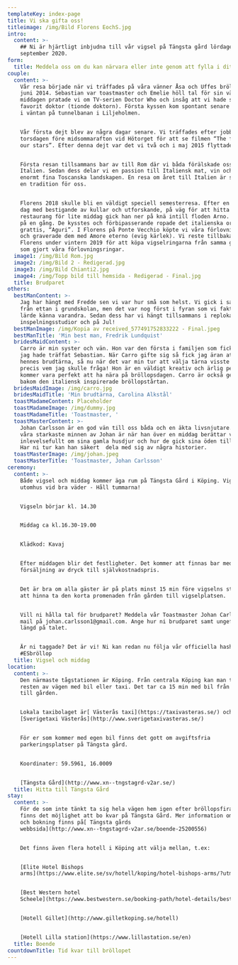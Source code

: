 ```yaml
---
templateKey: index-page
title: Vi ska gifta oss!
titleimage: /img/Bild Florens EochS.jpg
intro:
  content: >-
    ## Ni är hjärtligt inbjudna till vår vigsel på Tängsta gård lördagen den 5:e
    september 2020.
form:
  title: Meddela oss om du kan närvara eller inte genom att fylla i ditt namn nedan
couple:
  content: >-
    Vår resa började när vi träffades på våra vänner Åsa och Uffes bröllop i
    juni 2014. Sebastian var toastmaster och Emelie höll tal för sin vän. Efter
    middagen pratade vi om TV-serien Doctor Who och insåg att vi hade samma
    favorit doktor (tionde doktorn). Första kyssen kom spontant senare samma dag
    i väntan på tunnelbanan i Liljeholmen.


    Vår första dejt blev av några dagar senare. Vi träffades efter jobbet
    torsdagen före midsommarafton vid Hötorget för att se filmen “The fault in
    our stars”. Efter denna dejt var det vi två och i maj 2015 flyttade vi ihop.


    Första resan tillsammans bar av till Rom där vi båda förälskade oss i
    Italien. Sedan dess delar vi en passion till Italiensk mat, vin och de
    enormt fina Toscanska landskapen. En resa om året till Italien är sedan dess
    en tradition för oss.


    Florens 2018 skulle bli en väldigt speciell semesterresa. Efter en lång varm
    dag med bestigande av kullar och utforskande, på väg för att hitta en
    restaurang för lite middag gick han ner på knä intill floden Arno. Hon sa ja
    på en gång. De kysstes och förbipasserande ropade det italienska ordet för
    grattis, “Aguri”. I Florens på Ponte Vecchio köpte vi våra förlovningsringar
    och graverade dem med Amore eterno (evig kärlek). Vi reste tillbaka till
    Florens under vintern 2019 för att köpa vigselringarna från samma guldsmed
    som gjort våra förlovningsringar.
  image1: /img/Bild Rom.jpg
  image2: /img/Bild 2 - Redigerad.jpg
  image3: /img/Bild Chianti2.jpg
  image4: /img/Topp bild till hemsida - Redigerad - Final.jpg
  title: Brudparet
others:
  bestManContent: >-
    Jag har hängt med Fredde sen vi var hur små som helst. Vi gick i samma klass
    från ettan i grundskolan, men det var nog först i fyran som vi faktiskt
    lärde känna varandra. Sedan dess har vi hängt tillsammans i replokaler,
    inspelningsstudior och på Jul!
  bestManImage: /img/Kopia av received_577491752833222 - Final.jpeg
  bestManTitle: 'Min best man, Fredrik Lundquist'
  bridesMaidContent: >-
    Carro är min syster och vän. Hon var den första i familjen som fick veta att
    jag hade träffat Sebastian. När Carro gifte sig så fick jag äran att vara
    hennes brudtärna, så nu när det var min tur att välja tärna visste jag
    precis vem jag skulle fråga! Hon är en väldigt kreativ och ärlig person som
    kommer vara perfekt att ha nära på bröllopsdagen. Carro är också geniet
    bakom den italiensk inspirerade bröllopstårtan.
  bridesMaidImage: /img/carro.jpg
  bridesMaidTitle: 'Min brudtärna, Carolina Alkstål'
  toastMadameContent: Placeholder
  toastMadameImage: /img/dummy.jpg
  toastMadameTitle: 'Toastmaster, '
  toastMasterContent: >-
    Johan Carlsson är en god vän till oss båda och en äkta livsnjutare. Ett av
    våra starkaste minnen av Johan är när han över en middag berättar väldigt
    inlevelsefullt om sina gamla husdjur och hur de gick sina öden till mötes.
    Har ni tur kan han säkert  dela med sig av några historier.
  toastMasterImage: /img/johan.jpeg
  toastMasterTitle: 'Toastmaster, Johan Carlsson'
ceremony:
  content: >-
    Både vigsel och middag kommer äga rum på Tängsta Gård i Köping. Vigseln sker
    utomhus vid bra väder - Håll tummarna! 


    Vigseln börjar kl. 14.30 


    Middag ca kl.16.30-19.00


    Klädkod: Kavaj


    Efter middagen blir det festligheter. Det kommer att finnas bar med
    försäljning av dryck till självkostnadspris.


    Det är bra om alla gäster är på plats minst 15 min före vigselns start för
    att hinna ta den korta promenaden från gården till vigselplatsen.


    Vill ni hålla tal för brudparet? Meddela vår Toastmaster Johan Carlsson via
    mail på johan.carlsson1@gmail.com. Ange hur ni brudparet samt ungefärlig
    längd på talet.  


    Är ni taggade? Det är vi! Ni kan redan nu följa vår officiella hashtag:
    #ESbröllop
  title: Vigsel och middag
location:
  content: >-
    Den närmaste tågstationen är Köping. Från centrala Köping kan man ta sig
    resten av vägen med bil eller taxi. Det tar ca 15 min med bil från stationen
    till gården.


    Lokala taxibolaget är[ Västerås taxi](https://taxivasteras.se/) och
    [Sverigetaxi Västerås](http://www.sverigetaxivasteras.se/)


    För er som kommer med egen bil finns det gott om avgiftsfria
    parkeringsplatser på Tängsta gård.


    Koordinater: 59.5961, 16.0009 


    [Tängsta Gård](http://www.xn--tngstagrd-v2ar.se/)
  title: Hitta till Tängsta Gård
stay:
  content: >-
    För de som inte tänkt ta sig hela vägen hem igen efter bröllopsfirandet
    finns det möjlighet att bo kvar på Tängsta Gård. Mer information om detta
    och bokning finns på[ Tängsta gårds
    webbsida](http://www.xn--tngstagrd-v2ar.se/boende-25200556)


    Det finns även flera hotell i Köping att välja mellan, t.ex:


    [Elite Hotel Bishops
    arms](https://www.elite.se/sv/hotell/koping/hotel-bishops-arms/?utm_source=google&utm_medium=organic&utm_campaign=google-local&utm_content=koping)


    [Best Western hotel
    Scheele](https://www.bestwestern.se/booking-path/hotel-details/best-western-hotel-scheele-koping-88142?sob=A1458&gclid=CjwKCAiAjMHwBRAVEiwAzdLWGLim1XqrarKW0v3brXX2pkecJnz9GTtHH9ARsJ8mPKW4cEnkwqGB8RoCkUIQAvD_BwE&gclsrc=aw.ds)


    [Hotell Gillet](http://www.gilletkoping.se/hotell)


    [Hotell Lilla station](https://www.lillastation.se/en)
  title: Boende
countdownTitle: Tid kvar till bröllopet
---
```


